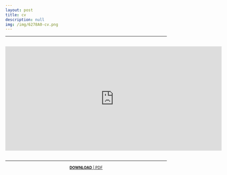 ```yaml
---
layout: post
title: cv
description: null
img: /img/6278A0-cv.png
---
```


***
<br>
<center><embed src="https://drive.google.com/viewerng/viewer?embedded=true&url=http://jared-desjardins.github.io/files/desjardins-cv-2020.pdf" width="675" height="325"></center>
<br>

***
<sub></sub>
<center><sup><a href="http://jared-desjardins.github.io/files/desjardins-cv-2020.pdf"><b>DOWNLOAD</b> | PDF</a></sup></center>
